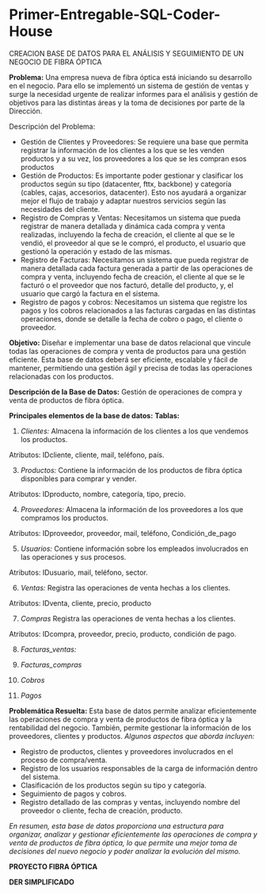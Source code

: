 # Primer-Entregable-SQL-Coder-House

CREACION BASE DE DATOS PARA EL ANÁLISIS Y SEGUIMIENTO DE UN NEGOCIO DE FIBRA ÓPTICA

**Problema:** Una empresa nueva de fibra óptica está iniciando su desarrollo en el negocio. Para ello se implementó un sistema de gestión de ventas y surge la necesidad urgente de realizar informes para el análisis y gestión de objetivos para las distintas áreas y la toma de decisiones por parte de la Dirección. 

Descripción del Problema:
* Gestión de Clientes y Proveedores: Se requiere una base que permita registrar la información de los clientes a los que se les venden productos y a su vez, los proveedores a los que se les compran esos productos
* Gestión de Productos: Es importante poder gestionar y clasificar los productos según su tipo (datacenter, fttx, backbone) y categoría (cables, cajas, accesorios, datacenter). Esto nos ayudará a organizar mejor el flujo de trabajo y adaptar nuestros servicios según las necesidades del cliente.
* Registro de Compras y Ventas: Necesitamos un sistema que pueda registrar de manera detallada y dinámica cada compra y venta realizadas, incluyendo la fecha de creación, el cliente al que se le vendió, el proveedor al que se le compró, el producto, el usuario que gestionó la operación y estado de las mismas. 
* Registro de Facturas: Necesitamos un sistema que pueda registrar de manera detallada cada factura generada a partir de las operaciones de compra y venta, incluyendo fecha de creación, el cliente al que se le facturó o el proveedor que nos facturó, detalle del producto, y, el usuario que cargó la factura en el sistema.
* Registro de pagos y cobros: Necesitamos un sistema que registre los pagos y los cobros relacionados a las facturas cargadas en las distintas operaciones, donde se detalle la fecha de cobro o pago, el cliente o proveedor. 

**Objetivo:** Diseñar e implementar una base de datos relacional que vincule todas las operaciones de compra y venta de productos para una gestión eficiente. Esta base de datos deberá ser eficiente, escalable y fácil de mantener, permitiendo una gestión ágil y precisa de todas las operaciones relacionadas con los productos. 


**Descripción de la Base de Datos:** Gestión de operaciones de compra y venta de productos de fibra óptica.

**Principales elementos de la base de datos:** 
**Tablas:** 
1.	*Clientes:* 
Almacena la información de los clientes a los que vendemos los productos.

Atributos: IDcliente, cliente, mail, teléfono, país. 

3.	*Productos:*
Contiene la información de los productos de fibra óptica disponibles para comprar y vender. 

Atributos: IDproducto, nombre, categoría, tipo, precio. 

4.	*Proveedores:*
Almacena la información de los proveedores a los que compramos los productos. 

Atributos: IDproveedor, proveedor, mail, teléfono, Condición_de_pago

5.	*Usuarios:*
Contiene información sobre los empleados involucrados en las operaciones y sus procesos. 

Atributos: IDusuario, mail, teléfono, sector.

6.	*Ventas:*
Registra las operaciones de venta hechas a los clientes. 

Atributos: IDventa, cliente, precio, producto

7.	*Compras*
Registra las operaciones de venta hechas a los clientes. 

Atributos: IDcompra, proveedor, precio, producto, condición de pago. 

8.	*Facturas_ventas:*


9.	*Facturas_compras*
    
10.	*Cobros*
    
11.	*Pagos*

    
**Problemática Resuelta:** Esta base de datos permite analizar eficientemente las operaciones de compra y venta de productos de fibra óptica y la rentabilidad del negocio. También, permite gestionar la información de los proveedores, clientes y productos. 
*Algunos aspectos que aborda incluyen:*
* Registro de productos, clientes y proveedores involucrados en el proceso de compra/venta. 
* Registro de los usuarios responsables de la carga de información dentro del sistema.
* Clasificación de los productos según su tipo y categoría. 
* Seguimiento de pagos y cobros. 
* Registro detallado de las compras y ventas, incluyendo nombre del proveedor o cliente, fecha de creación, producto. 

*En resumen, esta base de datos proporciona una estructura para organizar, analizar y gestionar eficientemente las operaciones de compra y venta de productos de fibra óptica, lo que permite una mejor toma de decisiones del nuevo negocio y poder analizar la evolución del mismo.*

**PROYECTO FIBRA ÓPTICA**


**DER SIMPLIFICADO**
